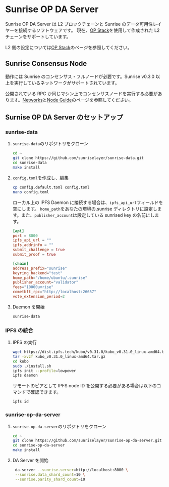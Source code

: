 # Sunrise OP DA Server

Sunrise OP DA Server は L2 ブロックチェーンと Sunrise のデータ可用性レイヤーを接続するソフトウェアです。
現在、[OP Stack](./optimism.md)を使用して作成された L2 チェーンをサポートしています。

L2 側の設定については[OP Stack](./optimism.md)のページを参照してください。

## Sunrise Consensus Node

動作には Sunrise のコンセンサス・フルノードが必要です。Sunrise v0.3.0 以上を実行しているネットワークがサポートされています。

公開されている RPC か同じマシン上でコンセンサスノードを実行する必要があります。[Networks](../../networks/README.md)と[Node Guide](../consensus/README.md)のページを参照してください。

## Surnise OP DA Server のセットアップ

### sunrise-data

1. `sunrise-data`のリポジトリをクローン

   ```bash
   cd ~
   git clone https://github.com/sunriselayer/sunrise-data.git
   cd sunrise-data
   make install
   ```

1. `config.toml`を作成し、編集

   ```bash
   cp config.default.toml config.toml
   nano config.toml
   ```

   ローカル上の IPFS Daemon に接続する場合は、`ipfs_api_url`フィールドを空にします。
   `home_path`をあなたの環境の.sunrise ディレクトリに設定します。また、`publisher_account`は設定している sunrised key の名前にします。

   ```toml
   [api]
   port = 8000
   ipfs_api_url = ""
   ipfs_addrinfo = ""
   submit_challenge = true
   submit_proof = true

   [chain]
   address_prefix="sunrise"
   keyring_backend="test"
   home_path="/home/ubuntu/.sunrise"
   publisher_account="validator"
   fees="10000uvrise"
   cometbft_rpc="http://localhost:26657"
   vote_extension_period=2
   ```

1. Daemon を開始

   ```bash
   sunrise-data
   ```

### IPFS の統合

1. IPFS の実行

   ```bash
   wget https://dist.ipfs.tech/kubo/v0.31.0/kubo_v0.31.0_linux-amd64.tar.gz
   tar -xvzf kubo_v0.31.0_linux-amd64.tar.gz
   cd kubo
   sudo ./install.sh
   ipfs init --profile=lowpower
   ipfs daemon
   ```

   リモートのピアとして IPFS node ID を公開する必要がある場合は以下のコマンドで確認できます。

   ```bash
   ipfs id
   ```

### sunrise-op-da-server

1. `sunrise-op-da-server`のリポジトリをクローン

   ```bash
   cd ~
   git clone https://github.com/sunriselayer/sunrise-op-da-server.git
   cd sunrise-op-da-server
   make install
   ```

1. DA Server を開始

   ```bash
    da-server --sunrise.server=http://localhost:8000 \
    --sunrise.data_shard_count=10 \
    --sunrise.parity_shard_count=10
   ```
